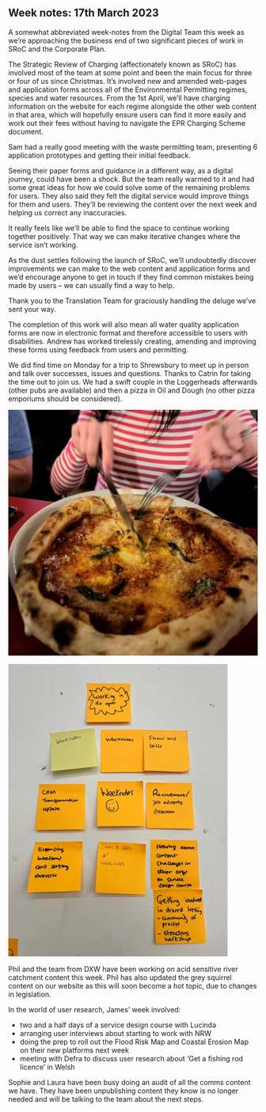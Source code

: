 ## Week notes: 17th March 2023 ##

A somewhat abbreviated week-notes from the Digital Team this week as we’re approaching the business end of two significant pieces of work in SRoC and the Corporate Plan.

The Strategic Review of Charging (affectionately known as SRoC) has involved most of the team at some point and been the main focus for three or four of us since Christmas. It’s involved new and amended web-pages and application forms across all of the Environmental Permitting regimes, species and water resources. From the 1st April, we’ll have charging information on the website for each regime alongside the other web content in that area, which will hopefully ensure users can find it more easily and work out their fees without having to navigate the EPR Charging Scheme document.

Sam had a really good meeting with the waste permitting team, presenting 6 application prototypes and getting their initial feedback. 

Seeing their paper forms and guidance in a different way, as a digital journey, could have been a shock. But the team really warmed to it and had some great ideas for how we could solve some of the remaining problems for users. They also said they felt the digital service would improve things for them and users. They’ll be reviewing the content over the next week and helping us correct any inaccuracies. 

It really feels like we’ll be able to find the space to continue working together positively. That way we can make iterative changes where the service isn’t working.

As the dust settles following the launch of SRoC, we’ll undoubtedly discover improvements we can make to the web content and application forms and we’d encourage anyone to get in touch if they find common mistakes being made by users – we can usually find a way to help.

Thank you to the Translation Team for graciously handling the deluge we’ve sent your way.

The completion of this work will also mean all water quality application forms are now in electronic format and therefore accessible to users with disabilities. Andrew has worked tirelessly creating, amending and improving these forms using feedback from users and permitting.

We did find time on Monday for a trip to Shrewsbury to meet up in person and talk over successes, issues and questions. Thanks to Catrin for taking the time out to join us. We had a swift couple in the Loggerheads afterwards (other pubs are available) and then a pizza in Oil and Dough (no other pizza emporiums should be considered).

![team post-it notes](https://github.com/nrw-digital/week-notes/blob/f319a3d003ffefed8096cf933f75e2d80055d308/images/IMG-1142-2.jpg?raw=true)

![time for pizza](https://github.com/nrw-digital/week-notes/blob/f319a3d003ffefed8096cf933f75e2d80055d308/images/IMG-1127.jpg?raw=true)

Phil and the team from DXW have been working on acid sensitive river catchment content this week. Phil has also updated the grey squirrel content on our website as this will soon become a hot topic, due to changes in legislation.

In the world of user research, James’ week involved:

+ two and a half days of a service design course with Lucinda
+ arranging user interviews about starting to work with NRW
+ doing the prep to roll out the Flood Risk Map and Coastal Erosion Map on their new platforms next week
+ meeting with Defra to discuss user research about ‘Get a fishing rod licence’ in Welsh

Sophie and Laura have been busy doing an audit of all the comms content we have. They have been unpublishing content they know is no longer needed and will be talking to the team about the next steps.


